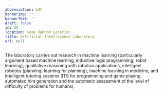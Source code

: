 ```yaml
---
abbreviation: LUI
bannerImg: ''
bannerText: ''
draft: false
id: 20
location: Some Random Location
title: Artificial Intelligence Laboratory
url: null
---
```


The laboratory carries out research in machine learning (particularly argument based machine learning, inductive logic programming, robot learning), qualitative reasoning with robotics applications, intelligent robotics (planning, learning for planning), machine learning in medicine, and intelligent tutoring systems (ITS for programming and game playing, automated hint generation and the automatic assessment of the level of difficulty of problems for humans).